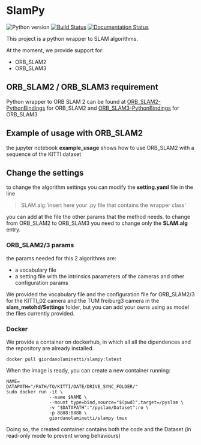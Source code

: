 # SlamPy

![Python version](https://img.shields.io/badge/python-python%203.8-brightgreen) [![Build Status](https://travis-ci.com/GiordanoLaminetti/SlamPy.svg?branch=master)](https://travis-ci.com/GiordanoLaminetti/SlamPy) [![Documentation Status](https://readthedocs.org/projects/slampy/badge/?version=latest)](https://slampy.readthedocs.io/en/latest/?badge=latest)


This project is a python wrapper to SLAM algorithms.

At the moment, we provide support for:

* ORB_SLAM2
* ORB_SLAM3

## ORB_SLAM2 / ORB_SLAM3 requirement

Python wrapper to ORB SLAM 2 can be found at [ORB_SLAM2-PythonBindings](https://github.com/GiordanoLaminetti/ORB_SLAM2-PythonBindings) for ORB_SLAM2 and [ORB_SLAM3-PythonBindings](https://github.com/GiordanoLaminetti/ORB_SLAM2-PythonBindings/tree/ORBSLAM3) for ORB_SLAM3

## Example of usage with ORB_SLAM2

the jupyter notebook **example_usage** shows how to use ORB_SLAM2 with a sequence of the KITTI dataset

## Change the settings

to change the algorithm settings you can modify the **setting.yaml** file in the line

> SLAM.alg:'insert here your .py file that contains the wrapper class'

you can add at the file the other params that the method needs.
to change from ORB_SLAM2 to ORB_SLAM3 you need to change only the **SLAM.alg** entry.

### ORB_SLAM2/3 params

the params needed for this 2 algorithms are:

* a vocabulary file
* a setting file with the intrinsics parameters of the cameras and other configuration params

We provided the vocabulary file and the configuration file for ORB_SLAM2/3 for the KITTI_02 camera and the TUM freiburg3 camera in the **slam_metohd/Settings** folder, but you can add your owns using as model the files currently provided.


### Docker

We provide a container on dockerhub, in which all all the dipendences and the repository are already installed. 

```
docker pull giordanolaminetti/slampy:latest
```
When the image is ready, you can create a new container running:

```
NAME=
DATAPATH="/PATH/TO/KITTI/DATE/DRIVE_SYNC_FOLDER/"
sudo docker run -it \
                --name $NAME \
                --mount type=bind,source="$(pwd)",target=/pyslam \
                -v "$DATAPATH":"/pyslam/Dataset":ro \
                -p 8888:8888 \
                giordanolaminetti/slampy tmux
```

Doing so, the created container contains both the code and the Dataset (in read-only mode to prevent wrong behaviours)

